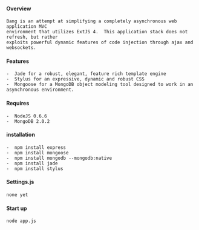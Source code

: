 #### Overview
	Bang is an attempt at simplifying a completely asynchronous web application MVC
	environment that utilizes ExtJS 4.  This application stack does not refresh, but rather
	exploits powerful dynamic features of code injection through ajax and websockets.

#### Features
    -  Jade for a robust, elegant, feature rich template engine
    -  Stylus for an expressive, dynamic and robust CSS
    -  Mongoose for a MongoDB object modeling tool designed to work in an asynchronous environment.
    
    
#### Requires
	-  NodeJS 0.6.6
	-  MongoDB 2.0.2
    
#### installation
    -  npm install express
    -  npm install mongoose
    -  npm install mongodb --mongodb:native
    -  npm install jade
    -  npm install stylus

#### Settings.js

    none yet


#### Start up
    node app.js
